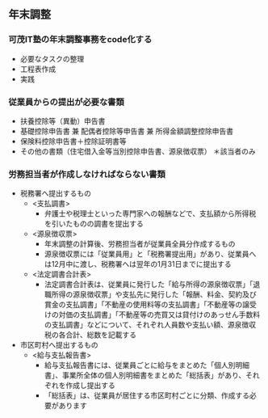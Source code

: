 ## 年末調整
### 可茂IT塾の年末調整事務をcode化する
- 必要なタスクの整理
- 工程表作成
- 実践
### 従業員からの提出が必要な書類
- 扶養控除等（異動）申告書
- 基礎控除申告書 兼 配偶者控除等申告書 兼 所得⾦額調整控除申告書
- 保険料控除申告書＋控除証明書等
- その他の書類（住宅借⼊⾦等当別控除申告書、源泉徴収票） ＊該当者のみ

### 労務担当者が作成しなければならない書類
- 税務署へ提出するもの<br>
  - <⽀払調書><br>
    - 弁護士や税理士といった専門家への報酬などで、支払額から所得税を引いたものの調書を提出する<br>
  - <源泉徴収票><br>  
    - 年末調整の計算後、労務担当者が従業員全員分作成するもの
    - 源泉徴収票には「従業員用」と「税務署提出用」があり、従業員へは12月中に渡し、税務署へは翌年の1月31日までに提出する
  - <法定調書合計表><br>
    - 法定調書合計表は、従業員に発行した「給与所得の源泉徴収票」「退職所得の源泉徴収票」や支払先に発行した「報酬、料⾦、契約及び賞⾦の⽀払調書」「不動産の使⽤料等の⽀払調書」「不動産等の譲受けの対価の⽀払調書」「不動産等の売買⼜は貸付けのあっせん⼿数料の⽀払調書」などについて、それぞれ人員数や支払い額、源泉徴収税の各合計、総数を記載する
- 市区町村へ提出するもの<br>
  - <給与⽀払報告書><br>
    - 給与支払報告書には、従業員ごとに給与をまとめた「個⼈別明細書」、事業所全体の個⼈別明細書をまとめた「総括表」があり、それぞれを作成し提出する
    - 「総括表」は、従業員が居住する市区町村ごとに分類、作成する必要があります

